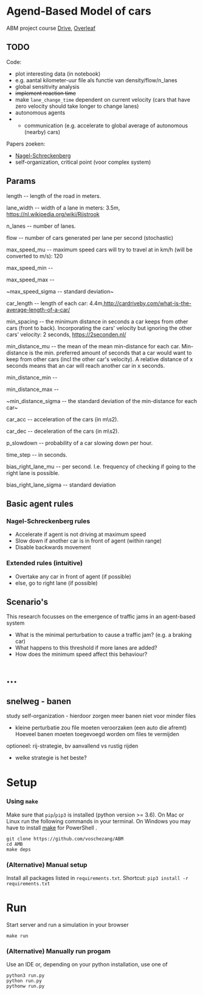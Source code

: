 # Agend-Based Model of cars
ABM project course [Drive](https://docs.google.com/document/d/1eFtdlH49CX-1uuGwS9rvptri8tylCG4f30oYA8jWjRM/edit), [Overleaf](https://www.overleaf.com/1484861915nsjhycdfwwyq)

## TODO
Code:
- plot interesting data (in notebook)
 - e.g. aantal kilometer-uur file als functie van density/flow/n_lanes
- global sensitivity analysis
- ~~implement reaction time~~
- make `lane_change_time` dependent on current velocity (cars that have zero velocity should take longer to change lanes)
- autonomous agents
 - - communication (e.g. accelerate to global average of autonomous (nearby) cars)


Papers zoeken:
- [Nagel-Schreckenberg](https://en.wikipedia.org/wiki/Nagel%E2%80%93Schreckenberg_model)
- self-organization, critical point (voor complex system)


## Params


length -- length of the road in meters.

lane_width -- width of a lane in meters: 3.5m, https://nl.wikipedia.org/wiki/Rijstrook

n_lanes -- number of lanes.

flow -- number of cars generated per lane per second (stochastic)

max_speed_mu -- maximum speed cars will try to travel at in km/h (will be converted to m/s): 120

max_speed_min --

max_speed_max --

~max_speed_sigma -- standard deviation~

car_length -- length of each car: 4.4m,http://cardriveby.com/what-is-the-average-length-of-a-car/

min_spacing -- the minimum distance in seconds a car keeps from other cars (front to back). Incorporating the cars' velocity but ignoring the other cars' velocity: 2 seconds, https://2seconden.nl/

min_distance_mu -- the mean of the mean min-distance for each car. Min-distance is the min. preferred amount of seconds that a car would want to keep from other cars (incl the other car's velocity). A relative distance of x seconds means that an car will reach another car in x seconds.

min_distance_min --

min_distance_max --

~min_distance_sigma -- the standard deviation of the min-distance for each car~

car_acc -- acceleration of the cars (in m\s2).

car_dec -- deceleration of the cars (in m\s2).

p_slowdown -- probability of a car slowing down per hour.

time_step -- in seconds.

bias_right_lane_mu -- per second. I.e. frequency of checking if going to the right lane is possible.

bias_right_lane_sigma -- standard deviation




## Basic agent rules
### Nagel-Schreckenberg rules
- Accelerate if agent is not driving at maximum speed
- Slow down if another car is in front of agent (within range)
- Disable backwards movement

### Extended rules (intuitive)
- Overtake any car in front of agent (if possible)
- else, go to right lane (if possible)

## Scenario's
This research focusses on the emergence of traffic jams in an agent-based system
- What is the minimal perturbation to cause a traffic jam? (e.g. a braking car)
- What happens to this threshold if more lanes are added?
- How does the minimum speed affect this behaviour?



# ...


## snelweg - banen
study self-organization	- hierdoor zorgen meer banen niet voor minder files
 - kleine perturbatie zou file moeten veroorzaken (een auto die afremt)
Hoeveel banen moeten toegevoegd worden om files te vermijden

optioneel: rij-strategie, bv aanvallend vs rustig rijden
- welke strategie is het beste?


# Setup

### Using `make`

Make sure that `pip`/`pip3` is installed (python version >= 3.6).
On Mac or Linux run the following commands in your terminal. On Windows you may have to install [make](http://gnuwin32.sourceforge.net/packages/make.htm) for PowerShell .

```
git clone https://github.com/voschezang/ABM
cd AMB
make deps
```


### (Alternative) Manual setup

Install all packages listed in `requirements.txt`. Shortcut: `pip3 install -r requirements.txt`


# Run

Start server and run a simulation in your browser
```
make run
```

### (Alternative) Manually run progam

Use an IDE or, depending on your python installation, use one of
```
python3 run.py
python run.py
pythonw run.py
```

